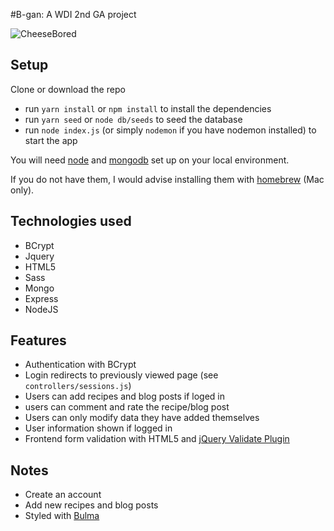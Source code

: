 #B-gan: A WDI 2nd GA project


![CheeseBored](https://user-images.githubusercontent.com/3531085/30239331-30757e7e-9552-11e7-9bf6-2ffe35f32200.png)

## Setup

Clone or download the repo

- run `yarn install` or `npm install` to install the dependencies
- run `yarn seed` or `node db/seeds` to seed the database
- run `node index.js` (or simply `nodemon` if you have nodemon installed) to start the app

You will need [node](https://nodejs.org/) and [mongodb](https://www.mongodb.com/) set up on your local environment.

If you do not have them, I would advise installing them with [homebrew](https://brew.sh/) (Mac only).
## Technologies used
- BCrypt
- Jquery
- HTML5
- Sass
- Mongo
- Express
- NodeJS
## Features

- Authentication with BCrypt
- Login redirects to previously viewed page (see `controllers/sessions.js`)
- Users can add recipes and blog posts if loged in
- users can comment and rate the recipe/blog post
- Users can only modify data they have added themselves
- User information shown if logged in
- Frontend form validation with HTML5 and [jQuery Validate Plugin](https://jqueryvalidation.org/)

## Notes
- Create an account
- Add new recipes and blog posts
- Styled with [Bulma](http://bulma.io/)
